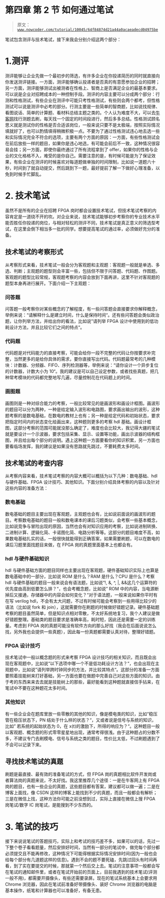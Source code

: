 # 第四章 第 2 节 如何通过笔试

> 原文：[`www.nowcoder.com/tutorial/10045/64f84874d21a44a0acaeadecd04975be`](https://www.nowcoder.com/tutorial/10045/64f84874d21a44a0acaeadecd04975be)

笔试包含测评与技术笔试，接下来我会分别介绍这两个部分：

# 1.测评

测评能够让企业先做一个最初步的筛选，有许多企业在你投递简历的同时就直接向你发送测评链接。一方面，测评能够确认投递者是否真的有意愿参加企业的招聘；另一方面，测评能够测试出被测者在性格上、智商上是否满足企业的最基本要求。可以说是企业对招聘成本的一种控制手段。测评的内容主要可以分成两个部分：行测和性格测试，有些企业在测评中可能只考性格测试，有些则会两个都考，但性格测试可以说是测评中必考的部分。行测主要是一些简单的智商题，比如说找规律、看图说话、简单的计算题、看材料总结主题之类的。个人认为难度不大，可以去[牛客网](https://www.nowcoder.com/intelligentTest?categories=1)找行测题去刷，每天找一个固定的时间段进行，然后多多总结。性格测试顾名思义就是测试你的性格是否合适该岗位，一般来说只要不是太极端，按照实际情况填就好了，也可以酌情填得稍微积极一点。不要为了通过性格测试违心地去选一些和实际情况完全不符合的选项，主要有两个方面的原因：一方面，有些性格测试会在前后放些一样的题目，如果你是违心地选，有可能会前后不一致，这种情况很容易会挂；另一方面，即使你最终通过了所有流程拿到了 offer，如果你的性格与企业的文化格格不入，难受的是你自己。需要注意的是，有时候可能是为了保证效果，有些企业在测评的时候喜欢对每道题做单独的时间限制，比如说一道题六十秒，时间到了就自动提交，然后跳到下一题，最好提前了解一下做好心理准备，以免到时候手忙脚乱。

# 2\. 技术笔试

虽然不是所有的企业在招聘 FPGA 岗时都会设置技术笔试，但技术笔试考察的内容肯定是一道绕不开的坎。对企业来说，技术笔试能够初步考察你的专业技术水平能否胜任你投递的岗位，与相对轻松的测评不同，技术笔试是真正意义的筛选型考试，在这里会倒下相当多一批的同学。想要提高笔试的通过率，必须做好充分的准备。

## 技术笔试的考察形式

从考察形式来看，技术笔试一般会分为客观题和主观题：客观题一般就是单选、多选、判断；主观题的题型则会丰富一些，包括但不限于问答题、代码题、作图题。客观题的题型比较常规，客观题考察的内容会放到下面再讲，这里不针对客观题的题型本身再进行展开。下面介绍一下主观题：

### 问答题

问答题一般考察你对某些概念的了解程度，有一些问答题会直接要求你解释概念，举例来说：“请解释什么是建立时间，什么是保持时间“。还有些问答题会类似政治题，让你列举方法，并给出你的看法，比如说”请列举 FPGA 设计中使用到的低功耗设计方法，并且比较它们之间的特点“。

### 代码题

代码题是对代码能力的直接考察，可能会给你一段不完整的代码让你按要求补完整，当然更多的是给你具体的需求，要你直接写出代码。代码题最常考的几种模块：计数器、分频器、FIFO、序列检测器等，举例来说：“请你设计一个异步复位的计数器，计数大小为 10“。我的建议是可以自己设定参数，或者找些真题，把几种常考模块的代码都完整地写几遍，尽量控制花在代码题上的时间。

### 画图题

画图则是一种对综合能力的考察，一般比较常见的是画波形和画设计框图。画波形的题目可以分为两种，一种是给定输入波形和电路图，要求画出输出的波形，这种题考察的是数电基础，在数电的教材上也有；另一种是给定代码和初始状态，要求把指定时间内的状态变化给画出来，这种题则更多的考察 hdl 基础。画设计框图，这部分考察的范围可能就没那么确定了，难度也会比较大，我记得大疆的笔试就是要设计一个示波器，要求包括采集、显示、设置等功能，画出示波器的结构框图，并且给出每个部分的说明。遇上这种题一方面要看你的知识积累，另一方面也要看临场发挥，我的建议是如果没有思路就先跳过，不要耗费太多时间。

## 技术笔试的考查内容

从考察内容来看，技术笔试考察的内容大概可以概括为以下几种：数电基础、hdl 与硬件基础、FPGA 设计技巧、其他知识。下面分别介绍具体考察的内容以及针对这些内容的准备方法：

### 数电基础

数电基础的题目主要出现在客观题，主观题也会有，比如说前面说的画波形的题目。考察数电基础的题目一般和数电课本的课后习题类似，会考察一些基本概念，比如说竞争与冒险出现的原因，当然也会有对知识应用的考察，比如说进制转换、二进制计算、逻辑化简、卡诺图化简、电路分析等等。这部分的题目难度不高，如果数电基础扎实的话，一般很快就能得到正确答案，如果需要刷题，可以在数电的课后习题里面找题目来做，在 FPGA 岗的真题里面基本上也都会有。

### hdl 与硬件基础知识

hdl 与硬件基础方面的题目同样也主要出现在客观题，硬件基础知识实际上也算是数电基础中的一部分，比如说 ROM 是什么？RAM 是什么？CPU 是什么？考察 hdl 与硬件基础的题目一般来说会有语法题，比如说“!, &, ^, |, &&这几个运算符的优先度由高到低要怎么排？“，也会考概念题，比如说” ROM 中的内容，当电源断掉后又接通，存储器中的内容会如何变化？“对于语法题，一般来说如果你平时有在写 verilog hdl，不会有太大问题，不过有时候可能会考察到一些用得比较少的语法（比如说 fork 和 join），这就需要你在刷题的时候做好错题记录。硬件基础题考察的题目虽然简单，但是知识点相对零散，不太好系统地复习，我个人建议是做好错题整理。基础类的题目要求是准确率高，耗时短，因此还是需要一定的训练量。考虑到 FPGA 岗的真题可能没有软件方向的那么好找（我会在后面说说怎么找，另外我也会提供一些真题），因此每一份真题都需要认真对待，整理好错题。

### FPGA 设计技巧

技术笔试中一般以概念题的形式来考察 FPGA 设计技巧的相关知识，而且既会出现在客观题中，比如说“以下选项中哪一个不是低功耗设计方法？“，也会出现在主观题中，比如说”请列举跨时钟同步的方法，并比较其特点“。这部分的准备一方面要照着技能树来打好基础，另一方面也要在做题中完善自己对这些方面的知识。由于考的东西来来去去就是技能树上的那些，最好能看到这种题就直接信手拈来，在笔试中不要在这种题花太多时间。

### 其他知识

有一些企业会在题库里放一些零散的其他的知识，像是模电类的知识，比如“稳压管在稳压状态下，PN 结处于什么样的状态？“，又或者说是信号与系统的知识，比如” 若系统的起始状态为 0，在 x(t)的激励下，所得的响应为？“。这种题目一般以客观题、概念题的形式零零星星地出现，通常考得很浅。由于这种题占的分数不多，不建议专门去刷模电、信号与系统之类的题目，性价比太低，不过刷题遇到了不会可以记录下来。

## 寻找技术笔试的真题

刷题是最直接、最有效的准备笔试的方式，但 FPGA 岗的真题相比软件开发岗或者算法岗的真题来说，不太好找。我这里推荐几个途径：一是在牛客网上有 FPGA 岗的题目，也有一些企业的真题，这些题目都有答案，建议都可以做一遍；二是在博客上面找，像 CSDN 这样的博客上能找到不少的真题，而且一般都会有解析；三是在微信上找，这种方法你可能之前没想到过，实际上直接在微信上搜 FPGA 岗笔试/数字 IC 岗笔试，是能搜到不少东西的。

# 3\. 笔试的技巧

接下来说说笔试的答题技巧，实际上和考试的技巧差不多，如果可以的话，先过一下整个卷子看看题量，然后安排好时间，当然有一部分的笔试中，做完每个部分都必须提交且不能再修改，这种情况下可能得根据实际情况安排时间(因为一般也会给每个部分有几道题这样的信息)。遇到不会的题不要死磕，先跳过回头有时间再看，到了实在要提交的时候，那就蒙一个然后交上去。笔试的注意事项一般都会写在笔试的通知邮件里，或者在笔试开始前的页面上，目前我遇到的技术笔试(评测一般不用)，都需要开摄像头，有些还需要录屏。现在的笔试系统基本上会要求用 Chrome 浏览器，因此在笔试前准备好带摄像头、装好 Chrome 浏览器的电脑是基本操作，纸笔和计算器也可以准备好，有备无患。